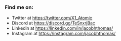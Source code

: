 ### Find me on:
- Twitter at https://twitter.com/X1_Atomic
- Discord at https://discord.gg/TeSnxrjBac
- Linkedin at https://linkedin.com/in/jacobhthomas/
- Instagram at https://instagram.com/jacobhthomas/

<!--
**X1Atomic/X1Atomic** is a ✨ _special_ ✨ repository because its `README.md` (this file) appears on your GitHub profile.

Here are some ideas to get you started:

- 🔭 I’m currently working on ...
- 🌱 I’m currently learning ...
- 👯 I’m looking to collaborate on ...
- 🤔 I’m looking for help with ...
- 💬 Ask me about ...
- 📫 How to reach me: ...
- 😄 Pronouns: ...
- ⚡ Fun fact: ...
-->
